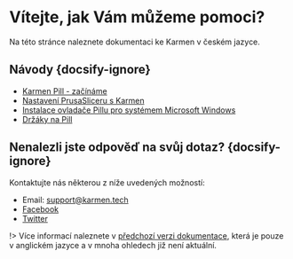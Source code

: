 # Vítejte, jak Vám můžeme pomoci?

Na této stránce naleznete dokumentaci ke Karmen v českém jazyce.

## Návody {docsify-ignore}

- [Karmen Pill - začínáme](karmen-pill-zaciname.md)
- [Nastavení PrusaSliceru s Karmen](prusaslicer-gcode-upload.md)
- [Instalace ovladače Pillu pro systémem Microsoft Windows](windows.md)
- [Držáky na Pill](drzaky-na-pill.md)


## Nenalezli jste odpověď na svůj dotaz? {docsify-ignore}

Kontaktujte nás některou z níže uvedených možností:

- Email: [support@karmen.tech](mailto:support@karmen.tech)
- [Facebook](https://www.facebook.com/karmen3D/)
- [Twitter](https://twitter.com/karmen3d)

!> Více informací naleznete v [předchozí verzi dokumentace](old/), která je pouze v anglickém jazyce a v mnoha ohledech již není aktuální.
